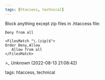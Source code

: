 ```yaml
---
tags: [htaccess, technical]
---
```


Block anything except zip files in .htaccess file:

```  
Deny from all

<FilesMatch "\.(zip)$">  
Order Deny,Allow  
   Allow from all  
</FilesMatch>  
```

*>_ Unknown* (2022-08-13 21:08:42)

tags: htaccess, technical

